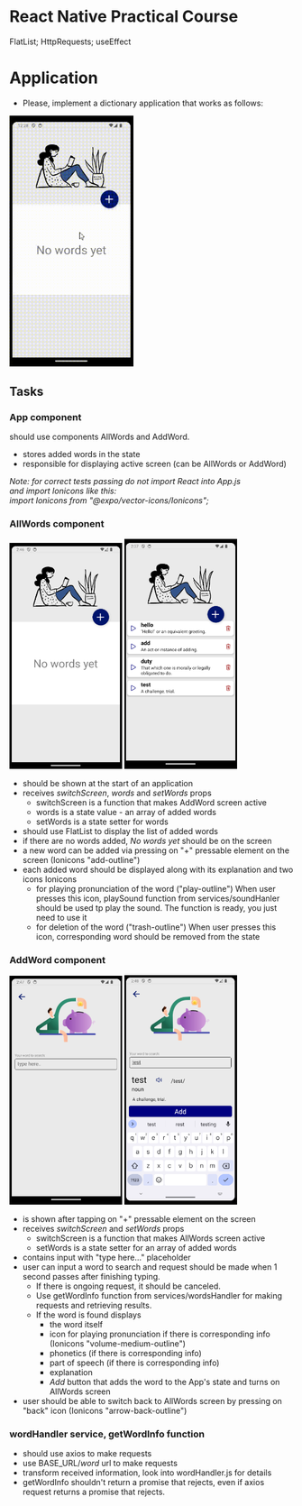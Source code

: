 # React Native Practical Course
FlatList; HttpRequests; useEffect 

# Application
- Please, implement a dictionary application that works as follows:  
<img src="./assets/demo.gif" width="220">

## Tasks
### App component
should use components AllWords and AddWord. 
- stores added words in the state
- responsible for displaying active screen (can be AllWords or AddWord) 

*Note: for correct tests passing do not import React into App.js*  
*and import Ionicons like this:*  
*import Ionicons from "@expo/vector-icons/Ionicons";*  
  
### AllWords component
<img src="./assets/NoWords.png" width="200">  
<img src="./assets/AllWords.png" width="200">  

 - should be shown at the start of an application
 - receives *switchScreen*, *words* and *setWords* props
   - switchScreen is a function that makes AddWord screen active
   - words is a state value - an array of added words
   - setWords is a state setter for words
 - should use FlatList to display the list of added words
 - if there are no words added, *No words yet* should be on the screen
 - a new word can be added via pressing on "+" pressable element on the screen (Ionicons "add-outline") 
 - each added word should be displayed along with its explanation and two icons Ionicons
   - for playing pronunciation of the word ("play-outline")
     When user presses this icon, playSound function from services/soundHanler should be used tp play the sound. The function is ready, you just need to use it
   - for deletion of the word ("trash-outline")
     When user presses this icon, corresponding word should be removed from the state

### AddWord component
<img src="./assets/AddWordEmpty.png" width="200">  
<img src="./assets/AddWordFound.png" width="200">  
    
 - is shown after tapping on "+" pressable element on the screen
 - receives *switchScreen* and *setWords* props
   - switchScreen is a function that makes AllWords screen active
   - setWords is a state setter for an array of added words
 - contains input with "type here..." placeholder
 - user can input a word to search and request should be made when 1 second passes after finishing typing. 
   - If there is ongoing request, it should be canceled. 
   - Use getWordInfo function from services/wordsHandler for making requests and retrieving results.
   - If the word is found displays
     - the word itself 
     - icon for playing pronunciation if there is corresponding info (Ionicons "volume-medium-outline")
     - phonetics (if there is corresponding info)
     - part of speech (if there is corresponding info)
     - explanation
     - *Add* button that adds the word to the App's state and turns on AllWords screen
 - user should be able to switch back to AllWords screen by pressing on "back" icon (Ionicons "arrow-back-outline")

### wordHandler service, getWordInfo function
- should use axios to make requests
- use BASE_URL/*word* url to make requests
- transform received information, look into wordHandler.js for details
- getWordInfo shouldn't return a promise that rejects, even if axios request returns a promise that rejects.